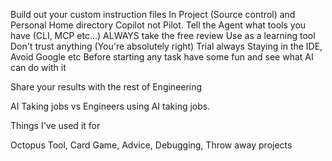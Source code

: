 Build out your custom instruction files
In Project (Source control)
and Personal Home directory
Copilot not Pilot.
Tell the Agent what tools you have (CLI, MCP etc...)
ALWAYS take the free review
Use as a learning tool
Don't trust anything (You're absolutely right)
Trial always Staying in the IDE, Avoid Google etc
Before starting any task have some fun and see what AI can do with it

Share your results with the rest of Engineering

AI Taking jobs vs Engineers using AI taking jobs.

Things I've used it for

Octopus Tool,
Card Game,
Advice,
Debugging,
Throw away projects
